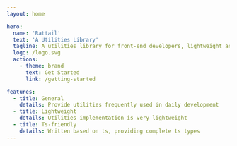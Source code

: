 ```yaml
---
layout: home

hero:
  name: 'Rattail'
  text: 'A Utilities Library'
  tagline: A utilities library for front-end developers, lightweight and ts-friendly
  logo: /logo.svg
  actions:
    - theme: brand
      text: Get Started
      link: /getting-started

features:
  - title: General
    details: Provide utilities frequently used in daily development
  - title: Lightweight
    details: Utilities implementation is very lightweight
  - title: Ts-friendly
    details: Written based on ts, providing complete ts types
---
```

